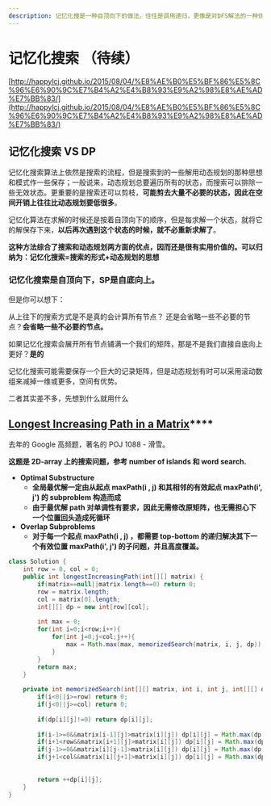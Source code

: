 ```yaml
---
description: 记忆化搜是一种自顶向下的做法，往往是调用递归，更像是对DFS解法的一种优化。他与DP的具体区别还需要总结
---
```


# 记忆化搜索 （待续）

[http://happylcj.github.io/2015/08/04/%E8%AE%B0%E5%BF%86%E5%8C%96%E6%90%9C%E7%B4%A2%E4%B8%93%E9%A2%98%E8%AE%AD%E7%BB%83/](http://happylcj.github.io/2015/08/04/%E8%AE%B0%E5%BF%86%E5%8C%96%E6%90%9C%E7%B4%A2%E4%B8%93%E9%A2%98%E8%AE%AD%E7%BB%83/)

## 记忆化搜索 VS DP

记忆化搜索算法上依然是搜索的流程，但是搜索到的一些解用动态规划的那种思想和模式作一些保存；一般说来，动态规划总要遍历所有的状态，而搜索可以排除一些无效状态。更重要的是搜索还可以剪枝，**可能剪去大量不必要的状态，因此在空间开销上往往比动态规划要低很多**。

  
记忆化算法在求解的时候还是按着自顶向下的顺序，但是每求解一个状态，就将它的解保存下来，**以后再次遇到这个状态的时候，就不必重新求解了**。

  
**这种方法综合了搜索和动态规划两方面的优点，因而还是很有实用价值的。可以归纳为：记忆化搜索=搜索的形式+动态规划的思想**

### **记忆化搜索是自顶向下，SP是自底向上。**

但是你可以想下：

从上往下的搜索方式是不是真的会计算所有节点？ 还是会省略一些不必要的节点？**会省略一些不必要的节点。**

如果记忆化搜索会展开所有节点铺满一个我们的矩阵，那是不是我们直接自底向上更好？**是的**

记忆化搜索可能需要保存一个巨大的记录矩阵，但是动态规划有时可以采用滚动数组来减掉一维或更多，空间有优势。  


二者其实差不多，先想到什么就用什么

## [Longest Increasing Path in a Matrix](https://leetcode.com/problems/longest-increasing-path-in-a-matrix/)\*\*\*\*

去年的 Google 高频题，著名的 POJ 1088 - 滑雪。

**这题是 2D-array 上的搜索问题，参考 number of islands 和 word search.**

* **Optimal Substructure**
  * **全局最优解一定由从起点 maxPath\(i , j\) 和其相邻的有效起点 maxPath\(i', j'\) 的 subproblem 构造而成**
  * **由于最优解 path 对单调性有要求，因此无需修改原矩阵，也无需担心下一个位置回头造成死循环**
* **Overlap Subproblems**
  * **对于每一个起点 maxPath\(i , j\) ，都需要 top-bottom 的递归解决其下一个有效位置 maxPath\(i', j'\) 的子问题，并且高度覆盖。**

```java
class Solution {
    int row = 0, col = 0;
    public int longestIncreasingPath(int[][] matrix) {
        if(matrix==null||matrix.length==0) return 0;
        row = matrix.length;
        col = matrix[0].length;
        int[][] dp = new int[row][col];
        
        int max = 0;
        for(int i=0;i<row;i++){
            for(int j=0;j<col;j++){
                max = Math.max(max, memorizedSearch(matrix, i, j, dp));
            }
        }
        return max;
    }
    
    private int memorizedSearch(int[][] matrix, int i, int j, int[][] dp){
        if(i<0||i>=row) return 0;
        if(j<0||j>=col) return 0;
        
        if(dp[i][j]!=0) return dp[i][j];
        
        if(i-1>=0&&matrix[i-1][j]>matrix[i][j]) dp[i][j] = Math.max(dp[i][j], memorizedSearch(matrix, i-1, j, dp));
        if(i+1<row&&matrix[i+1][j]>matrix[i][j]) dp[i][j] = Math.max(dp[i][j], memorizedSearch(matrix, i+1, j, dp));
        if(j-1>=0&&matrix[i][j-1]>matrix[i][j]) dp[i][j] = Math.max(dp[i][j], memorizedSearch(matrix, i, j-1, dp));
        if(j+1<col&&matrix[i][j+1]>matrix[i][j]) dp[i][j] = Math.max(dp[i][j], memorizedSearch(matrix, i, j+1, dp));
        
        
        return ++dp[i][j];
    }
}
```

